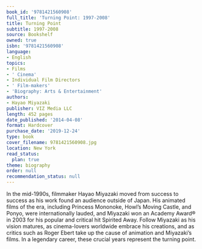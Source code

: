 ```yaml
---
book_id: '9781421560908'
full_title: 'Turning Point: 1997-2008'
title: Turning Point
subtitle: 1997-2008
source: Bookshelf
owned: true
isbn: '9781421560908'
language:
- English
topics:
- Films
- ' Cinema'
- Individual Film Directors
- ' Film-makers'
- 'Biography: Arts & Entertainment'
authors:
- Hayao Miyazaki
publisher: VIZ Media LLC
length: 452 pages
date_published: '2014-04-08'
format: Hardcover
purchase_date: '2019-12-24'
type: book
cover_filename: 9781421560908.jpg
location: New York
read_status:
  plan: true
theme: biography
order: null
recommendation_status: null
---
```

In the mid-1990s, filmmaker Hayao Miyazaki moved from success to success as his work found an audience outside of Japan. His animated films of the era, including Princess Mononoke, Howl&#8217;s Moving Castle, and Ponyo, were internationally lauded, and Miyazaki won an Academy Award&#174; in 2003 for his popular and critical hit Spirited Away.
Follow Miyazaki as his vision matures, as cinema-lovers worldwide embrace his creations, and as critics such as Roger Ebert take up the cause of animation and Miyazaki&#8217;s films. In a legendary career, these crucial years represent the turning point.

